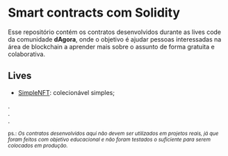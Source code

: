 # Smart contracts com Solidity

Esse repositório contém os contratos desenvolvidos durante as lives code da comunidade **dAgora**, onde o objetivo é ajudar pessoas interessadas na área de blockchain a aprender mais sobre o assunto de forma gratuita e colaborativa.

## Lives

- [SimpleNFT](contracts/SimpleNFT.sol): colecionável simples;

.<br>
.<br>
.<br>

<sub> ps.: _Os contratos desenvolvidos aqui não devem ser utilizados em projetos reais, já que foram feitos com objetivo educacional e não foram testados o suficiente para serem colocados em produção._ </sub>
